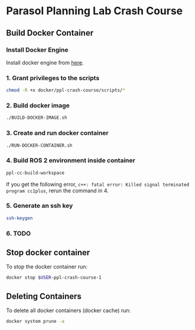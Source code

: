 # Parasol Planning Lab Crash Course

## Build Docker Container
### Install Docker Engine
Install docker engine from [here](https://docs.docker.com/engine/install/).

### 1. Grant privileges to the scripts
``` sh
chmod -R +x docker/ppl-crash-course/scripts/*
```

### 2. Build docker image
``` sh
./BUILD-DOCKER-IMAGE.sh
```

### 3. Create and run docker container
``` sh
./RUN-DOCKER-CONTAINER.sh
```

### 4. Build ROS 2 environment inside container
``` sh
ppl-cc-build-workspace
```
If you get the following error, `c++: fatal error: Killed signal terminated program cc1plus`, rerun the command in 4.

### 5. Generate an ssh key
``` sh
ssh-keygen
```

### 6. TODO

## Stop docker container
To stop the docker container run:
``` sh
docker stop $USER-ppl-crash-course-1
```

## Deleting Containers
To delete all docker containers (docker cache) run:
``` sh
docker system prune -a
```
